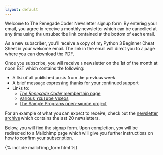 ```yaml
---
layout: default
---
```


Welcome to The Renegade Coder Newsletter signup form. By entering your
email, you agree to receive a monthly newsletter which can be cancelled
at any time using the unsubscribe link contained at the bottom of each 
email. 

As a new subscriber, you'll receive a copy of my Python 3 Beginner Cheat
Sheet in your welcome email. The link in the email will direct you to
a page where you can download the PDF.

Once you subscribe, you will receive a newsletter on the 1st of the month 
at noon EST which contains the following:

- A list of all published posts from the previous week
- A brief message expressing thanks for your continued support
- Links to:
  - [*The Renegade Coder* membership page][2]
  - [Various YouTube Videos][5]
  - [The Sample Programs open-source project][3]
  
For an example of what you can expect to receive, check out the
[newsletter archive][4] which contains the last 20 newsletters.
  
Below, you will find the signup form. Upon completion, you will be
redirected to a Mailchimp page which will give you further
instructions on how to confirm your subscription. 

{% include mailchimp_form.html %}

[2]: https://www.patreon.com/TheRenegadeCoder
[3]: https://github.com/TheRenegadeCoder/sample-programs
[4]: https://us15.campaign-archive.com/home/?u=6fde3af5860ad15cc7b814423&id=f54f913dfb
[5]: https://www.youtube.com/channel/UCpyoVwOqYRlSAEUPEn7P9hw
